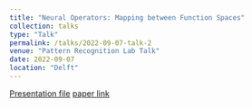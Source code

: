 ```yaml
---
title: "Neural Operators: Mapping between Function Spaces"
collection: talks
type: "Talk"
permalink: /talks/2022-09-07-talk-2
venue: "Pattern Recognition Lab Talk"
date: 2022-09-07
location: "Delft"
---
```


[Presentation file](https://mahdinaderi.com/files/2022_09_07.pdf) [paper link](https://zongyi-li.github.io/neural-operator/)
